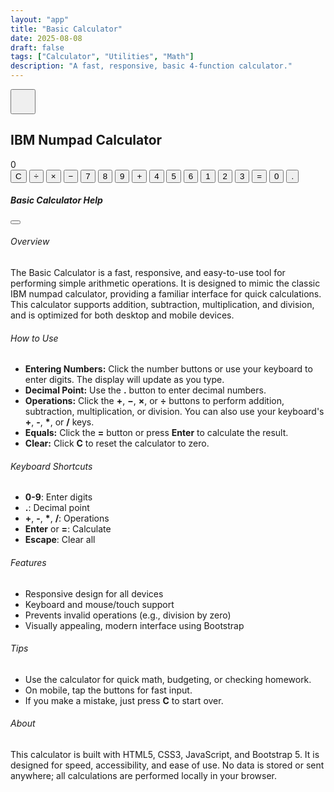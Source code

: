 ```yaml
---
layout: "app"
title: "Basic Calculator"
date: 2025-08-08
draft: false
tags: ["Calculator", "Utilities", "Math"]
description: "A fast, responsive, basic 4-function calculator."
---
```


<main class="min-vh-100 d-flex align-items-center justify-content-center position-relative">
  <button type="button" class="btn btn-light position-absolute top-0 end-0 m-3 rounded-circle shadow" data-bs-toggle="modal" data-bs-target="#helpModal" style="z-index:10;width:2.5rem;height:2.5rem;">
    <i class="fas fa-question fa-lg text-primary"></i>
  </button>
  <div class="calc-wrap">
    <section class="card shadow-lg border-0 h-100">
      <div class="card-header bg-transparent">
        <h1 class="h4 mb-0 text-center">IBM Numpad Calculator</h1>
      </div>
      <div class="card-body">
        <div id="display" class="calc-display" role="status" aria-live="polite" aria-atomic="true">0</div>
        <div id="keys" class="calc-grid mt-3">
          <button type="button" class="btn btn-secondary" data-action="clear">C</button>
          <button type="button" class="btn btn-primary" data-op="÷">÷</button>
          <button type="button" class="btn btn-primary" data-op="×">×</button>
          <button type="button" class="btn btn-primary" data-op="-">−</button>
          <button type="button" class="btn btn-light" data-digit="7">7</button>
          <button type="button" class="btn btn-light" data-digit="8">8</button>
          <button type="button" class="btn btn-light" data-digit="9">9</button>
          <button type="button" class="btn btn-primary row-span-2" data-op="+">+</button>
          <button type="button" class="btn btn-light" data-digit="4">4</button>
          <button type="button" class="btn btn-light" data-digit="5">5</button>
          <button type="button" class="btn btn-light" data-digit="6">6</button>
          <button type="button" class="btn btn-light" data-digit="1">1</button>
          <button type="button" class="btn btn-light" data-digit="2">2</button>
          <button type="button" class="btn btn-light" data-digit="3">3</button>
          <button type="button" class="btn btn-success" data-action="equals">=</button>
          <button type="button" class="btn btn-light col-span-2" data-digit="0">0</button>
          <button type="button" class="btn btn-light" data-action="dot">.</button>
        </div>
      </div>
    </section>
  </div>
</main>
<div class="modal fade" id="helpModal" tabindex="-1" aria-labelledby="helpModalLabel" aria-hidden="true">
  <div class="modal-dialog modal-dialog-centered modal-lg">
    <div class="modal-content">
      <div class="modal-header">
        <h5 class="modal-title" id="helpModalLabel">Basic Calculator Help</h5>
        <button type="button" class="btn-close" data-bs-dismiss="modal" aria-label="Close"></button>
      </div>
      <div class="modal-body">
        <h6>Overview</h6>
        <p>
          The Basic Calculator is a fast, responsive, and easy-to-use tool for performing simple arithmetic operations. It is designed to mimic the classic IBM numpad calculator, providing a familiar interface for quick calculations. This calculator supports addition, subtraction, multiplication, and division, and is optimized for both desktop and mobile devices.
        </p>
        <h6>How to Use</h6>
        <ul>
          <li>
            <strong>Entering Numbers:</strong> Click the number buttons or use your keyboard to enter digits. The display will update as you type.
          </li>
          <li>
            <strong>Decimal Point:</strong> Use the <b>.</b> button to enter decimal numbers.
          </li>
          <li>
            <strong>Operations:</strong> Click the <b>+</b>, <b>−</b>, <b>×</b>, or <b>÷</b> buttons to perform addition, subtraction, multiplication, or division. You can also use your keyboard's <b>+</b>, <b>-</b>, <b>*</b>, or <b>/</b> keys.
          </li>
          <li>
            <strong>Equals:</strong> Click the <b>=</b> button or press <b>Enter</b> to calculate the result.
          </li>
          <li>
            <strong>Clear:</strong> Click <b>C</b> to reset the calculator to zero.
          </li>
        </ul>
        <h6>Keyboard Shortcuts</h6>
        <ul>
          <li><b>0-9</b>: Enter digits</li>
          <li><b>.</b>: Decimal point</li>
          <li><b>+</b>, <b>-</b>, <b>*</b>, <b>/</b>: Operations</li>
          <li><b>Enter</b> or <b>=</b>: Calculate</li>
          <li><b>Escape</b>: Clear all</li>
        </ul>
        <h6>Features</h6>
        <ul>
          <li>Responsive design for all devices</li>
          <li>Keyboard and mouse/touch support</li>
          <li>Prevents invalid operations (e.g., division by zero)</li>
          <li>Visually appealing, modern interface using Bootstrap</li>
        </ul>
        <h6>Tips</h6>
        <ul>
          <li>Use the calculator for quick math, budgeting, or checking homework.</li>
          <li>On mobile, tap the buttons for fast input.</li>
          <li>If you make a mistake, just press <b>C</b> to start over.</li>
        </ul>
        <h6>About</h6>
        <p>
          This calculator is built with HTML5, CSS3, JavaScript, and Bootstrap 5. It is designed for speed, accessibility, and ease of use. No data is stored or sent anywhere; all calculations are performed locally in your browser.
        </p>
      </div>
    </div>
  </div>
</div>